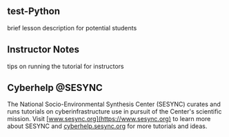 ## test-Python

brief lesson description for potential students

## Instructor Notes

tips on running the tutorial for instructors

## Cyberhelp @SESYNC

The National Socio-Environmental Synthesis Center (SESYNC) curates and runs
tutorials on cyberinfrastructure use in pursuit of the Center's scientific
mission. Visit [www.sesync.org](https://www.sesync.org) to learn more about SESYNC and
[cyberhelp.sesync.org](https://cyberhelp.sesync.org) for more tutorials and ideas.
